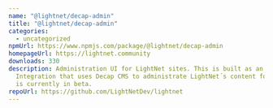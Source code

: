 ```yaml
---
name: "@lightnet/decap-admin"
title: "@lightnet/decap-admin"
categories:
  - uncategorized
npmUrl: https://www.npmjs.com/package/@lightnet/decap-admin
homepageUrl: https://lightnet.community
downloads: 330
description: Administration UI for LightNet sites. This is built as an Astro
  Integration that uses Decap CMS to administrate LightNet´s content folders. It
  is currently in beta.
repoUrl: https://github.com/LightNetDev/lightnet
---
```

